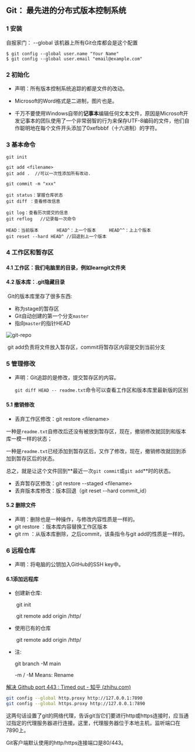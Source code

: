 ## Git： 最先进的分布式版本控制系统

### 1  安装

自报家门： --global 该机器上所有Git仓库都会是这个配置

```
$ git config --global user.name "Your Name"
$ git config --global user.email "email@example.com"
```

### 2  初始化

- 声明：所有版本控制系统追踪的都是文件的改动。

- Microsoft的Word格式是二进制，图片也是。
- 千万不要使用Windows自带的**记事本**编辑任何文本文件，原因是Microsoft开发记事本的团队使用了一个非常弱智的行为来保存UTF-8编码的文件，他们自作聪明地在每个文件开头添加了0xefbbbf（十六进制）的字符。

### 3  基本命令

```
git init

git add <filename> 
git add .  //可以一次性添加所有改动.

git commit -m "xxx"

git status：掌握仓库状态
git diff ：查看修改信息

git log：查看历次提交的信息
git reflog   //记录每一次命令

HEAD：当前版本		HEAD^：上一个版本		HEAD^^：上上个版本
git reset --hard HEAD^ //回退到上一个版本

```

### 4 工作区和暂存区

#### 4.1 工作区：我们电脑里的目录，例如learngit文件夹

#### 4.2 版本库：.git隐藏目录

​	Git的版本库里存了很多东西:

- 称为stage的暂存区
- Git自动创建的第一个分支`master`
- 指向`master`的指针HEAD

![git-repo](https://www.liaoxuefeng.com/files/attachments/919020037470528/0)

​	git add负责将文件放入暂存区，commit将暂存区内容提交到当前分支

### 5  管理修改

- 声明：Git追踪的是修改，提交暂存区的内容。

  `git diff HEAD -- readme.txt`命令可以查看工作区和版本库里最新版的区别

#### 5.1 撤销修改

- 丢弃工作区修改：git restore \<filename>

​	一种是`readme.txt`自修改后还没有被放到暂存区，现在，撤销修改就回到和版本库一模一样的状态；

​	一种是`readme.txt`已经添加到暂存区后，又作了修改，现在，撤销修改就回到添加到暂存区后的状态。

​	总之，就是让这个文件回到**最近一次`git commit`或`git add`**时的状态。

- 丢弃暂存区修改：git restore --staged \<filename>
- 丢弃版本库修改：版本回退（git reset --hard commit_id）

#### 5.2 删除文件

- 声明：删除也是一种操作，与修改内容性质是一样的。
- git restore <filename> ：版本库内容替换工作区版本
- git rm <filename> ：从版本库删除，之后commit，该条指令与git add的性质是一样的。

### 6  远程仓库

- 声明：将电脑的公钥加入GitHub的SSH key中。

#### 6.1添加远程库

- 创建新仓库:

  ​	git init 

  ​	git remote add origin /http/

- 使用已有的仓库

  ​     git remote add origin /http/

- 注:

  git branch -M main     

  -m / -M Means: Rename

[解决 Github port 443 : Timed out - 知乎 (zhihu.com)](https://zhuanlan.zhihu.com/p/636418854)

```bash
git config --global http.proxy http://127.0.0.1:7890 
git config --global https.proxy http://127.0.0.1:7890
```

这两句话设置了git的网络代理，告诉git当它们要进行http或https连接时，应当通过指定的代理服务器进行连接。这里，代理服务器位于本地主机，监听端口在7890上。

Git客户端默认使用的http/https连接端口是80/443。

